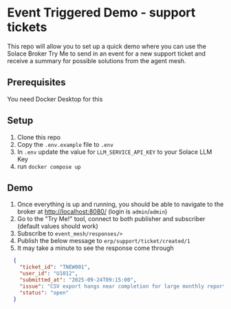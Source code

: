 
# Event Triggered Demo - support tickets

This repo will allow you to set up a quick demo where you can use the Solace Broker Try Me to
send in an event for a new support ticket and receive a summary for possible solutions from the
agent mesh.

## Prerequisites

You need Docker Desktop for this

## Setup

1. Clone this repo
2. Copy the `.env.example` file to `.env`
3. In `.env` update the value for `LLM_SERVICE_API_KEY` to your Solace LLM Key
4. run `docker compose up`

## Demo

1. Once everything is up and running, you should be able to navigate to the broker at [http://localhost:8080/](http://localhost:8080/) (login is `admin`/`admin`)
2. Go to the "Try Me!" tool, connect to both publisher and subscriber (default values should work)
3. Subscribe to `event_mesh/responses/>`
4. Publish the below message to `erp/support/ticket/created/1`
5. It may take a minute to see the response come through

```json
  {
    "ticket_id": "TNEW001",
    "user_id": "U1012",
    "submitted_at": "2025-09-24T09:15:00",
    "issue": "CSV export hangs near completion for large monthly reports and eventually times out",
    "status": "open"
  }
```
